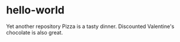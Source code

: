 # hello-world
Yet another repository
Pizza is a tasty dinner.
Discounted Valentine's chocolate is also great.
